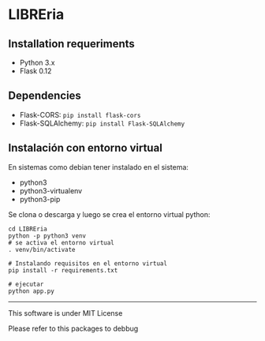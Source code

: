 # LIBREria


## Installation requeriments

- Python 3.x
- Flask 0.12

## Dependencies

- Flask-CORS: `pip install flask-cors`
- Flask-SQLAlchemy: `pip install Flask-SQLAlchemy`

## Instalación con entorno virtual 

En sistemas como debian tener instalado en el sistema:

- python3
- python3-virtualenv
- python3-pip

Se clona o descarga y luego se crea el entorno virtual python:

    cd LIBREria
    python -p python3 venv
    # se activa el entorno virtual
    . venv/bin/activate
    
    # Instalando requisitos en el entorno virtual
    pip install -r requirements.txt
    
    # ejecutar 
    python app.py

----
This software is under MIT License 


Please refer to this packages to debbug


